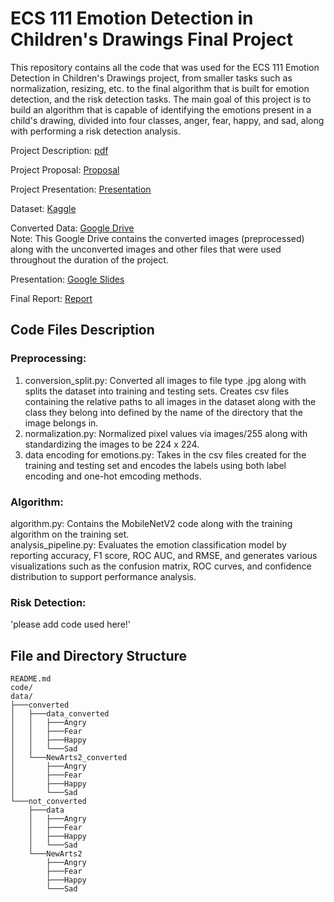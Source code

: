 # ECS 111 Emotion Detection in Children's Drawings Final Project

This repository contains all the code that was used for the ECS 111 Emotion Detection in Children's Drawings project, from smaller tasks such as normalization, resizing, etc. to the final algorithm that is built for emotion detection, and the risk detection tasks. The main goal of this project is to build an algorithm that is capable of identifying the emotions present in a child's drawing, divided into four classes, anger, fear, happy, and sad, along with performing a risk detection analysis.

Project Description: 
[pdf](https://cdn-uploads.piazza.com/paste/m6slvq75i3k31k/d7030087025aca9f8d670bf7c3dc3e23df4e923c1545abb7a956953004bd352e/ECS111_SQ_2025_-_project.pdf)

Project Proposal: 
[Proposal](https://docs.google.com/document/d/1mfopRWyw--y7h06VD_z1D53k16H_82CRohDGWVvjiAk/edit?usp=sharing)

Project Presentation: 
[Presentation](https://docs.google.com/presentation/d/1iKzccb15EB8VY1FnFnWSoCPZVB1LiDXuvovfqDzCQkk/edit?usp=sharing)

Dataset: 
[Kaggle](https://www.kaggle.com/datasets/vishmiperera/children-drawings?select=data)

Converted Data: 
[Google Drive](https://drive.google.com/drive/folders/1xkOsVxCkwTQJi3ruOoOHVbvzSn8kqRCS?q=sharedwith:public%20parent:1xkOsVxCkwTQJi3ruOoOHVbvzSn8kqRCS) \
Note: This Google Drive contains the converted images (preprocessed) along with the unconverted images and other files that were used throughout the duration of the project.

Presentation: 
[Google Slides](https://docs.google.com/presentation/d/1iKzccb15EB8VY1FnFnWSoCPZVB1LiDXuvovfqDzCQkk/edit?usp=sharing)

Final Report: 
[Report](https://docs.google.com/document/d/1W-_J3VC6vMQZH5OmvAEEN8us_nsKwGjT3-p0BsSWbKo/edit?usp=sharing)


## Code Files Description
### Preprocessing: 
1. conversion_split.py: Converted all images to file type .jpg along with splits the dataset into training and testing sets. Creates csv files containing the relative paths to all images in the dataset along with the class they belong into defined by the name of the directory that the image belongs in.
2. normalization.py: Normalized pixel values via images/255 along with standardizing the images to be 224 x 224.
3. data encoding for emotions.py: Takes in the csv files created for the training and testing set and encodes the labels using both label encoding and one-hot emcoding methods.

### Algorithm:
algorithm.py: Contains the MobileNetV2 code along with the training algorithm on the training set.<br>
analysis_pipeline.py: Evaluates the emotion classification model by reporting accuracy, F1 score, ROC AUC, and RMSE, and generates various visualizations such as the confusion matrix, ROC curves, and confidence distribution to support performance analysis.

### Risk Detection: 
'please add code used here!'

## File and Directory Structure
```
README.md
code/
data/
├───converted
│   ├───data_converted
│   │   ├───Angry
│   │   ├───Fear
│   │   ├───Happy
│   │   └───Sad
│   └───NewArts2_converted
│       ├───Angry
│       ├───Fear
│       ├───Happy
│       └───Sad
└───not_converted
    ├───data
    │   ├───Angry
    │   ├───Fear
    │   ├───Happy
    │   └───Sad
    └───NewArts2
        ├───Angry
        ├───Fear
        ├───Happy
        └───Sad
```





